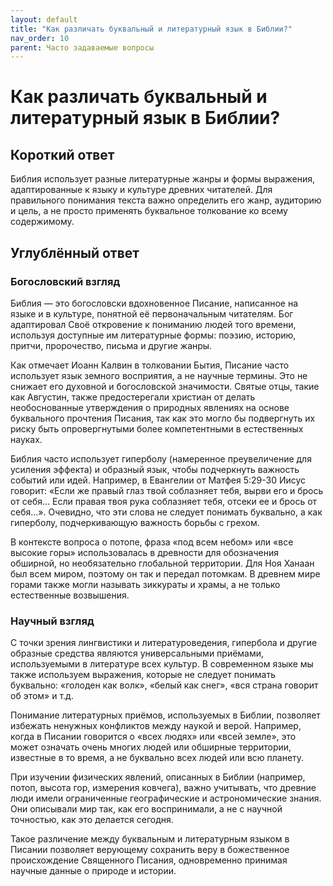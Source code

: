 ```yaml
---
layout: default
title: "Как различать буквальный и литературный язык в Библии?"
nav_order: 10
parent: Часто задаваемые вопросы
---
```


# Как различать буквальный и литературный язык в Библии?

## Короткий ответ

Библия использует разные литературные жанры и формы выражения, адаптированные к языку и культуре древних читателей. Для правильного понимания текста важно определить его жанр, аудиторию и цель, а не просто применять буквальное толкование ко всему содержимому.

## Углублённый ответ

### Богословский взгляд

Библия — это богословски вдохновенное Писание, написанное на языке и в культуре, понятной её первоначальным читателям. Бог адаптировал Своё откровение к пониманию людей того времени, используя доступные им литературные формы: поэзию, историю, притчи, пророчество, письма и другие жанры.

Как отмечает Иоанн Калвин в толковании Бытия, Писание часто использует язык земного восприятия, а не научные термины. Это не снижает его духовной и богословской значимости. Святые отцы, такие как Августин, также предостерегали христиан от делать необоснованные утверждения о природных явлениях на основе буквального прочтения Писания, так как это могло бы подвергнуть их риску быть опровергнутыми более компетентными в естественных науках.

Библия часто использует гиперболу (намеренное преувеличение для усиления эффекта) и образный язык, чтобы подчеркнуть важность событий или идей. Например, в Евангелии от Матфея 5:29-30 Иисус говорит: «Если же правый глаз твой соблазняет тебя, вырви его и брось от себя... Если правая твоя рука соблазняет тебя, отсеки ее и брось от себя...». Очевидно, что эти слова не следует понимать буквально, а как гиперболу, подчеркивающую важность борьбы с грехом.

В контексте вопроса о потопе, фраза «под всем небом» или «все высокие горы» использовалась в древности для обозначения обширной, но необязательно глобальной территории. Для Ноя Ханаан был всем миром, поэтому он так и передал потомкам. В древнем мире горами также могли называть зиккураты и храмы, а не только естественные возвышения.

### Научный взгляд

С точки зрения лингвистики и литературоведения, гипербола и другие образные средства являются универсальными приёмами, используемыми в литературе всех культур. В современном языке мы также используем выражения, которые не следует понимать буквально: «голоден как волк», «белый как снег», «вся страна говорит об этом» и т.д.

Понимание литературных приёмов, используемых в Библии, позволяет избежать ненужных конфликтов между наукой и верой. Например, когда в Писании говорится о «всех людях» или «всей земле», это может означать очень многих людей или обширные территории, известные в то время, а не буквально всех людей или всю планету.

При изучении физических явлений, описанных в Библии (например, потоп, высота гор, измерения ковчега), важно учитывать, что древние люди имели ограниченные географические и астрономические знания. Они описывали мир так, как его воспринимали, а не с научной точностью, как это делается сегодня.

Такое различение между буквальным и литературным языком в Писании позволяет верующему сохранить веру в божественное происхождение Священного Писания, одновременно принимая научные данные о природе и истории.